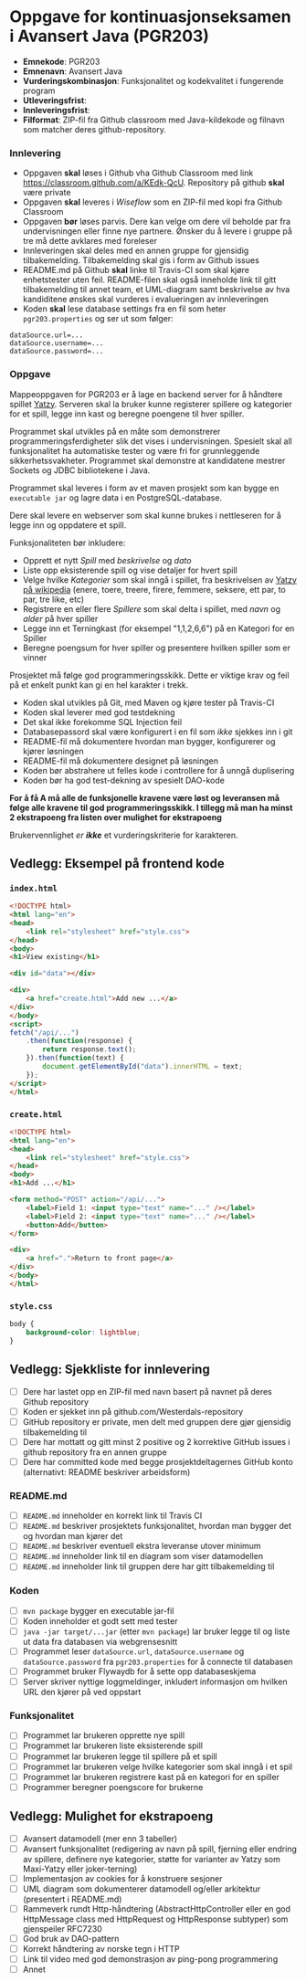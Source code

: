 # Oppgave for kontinuasjonseksamen i Avansert Java (PGR203)

* **Emnekode**: PGR203
* **Emnenavn**: Avansert Java
* **Vurderingskombinasjon**: Funksjonalitet og kodekvalitet i fungerende program
* **Utleveringsfrist**: 
* **Innleveringsfrist**: 
* **Filformat**: ZIP-fil fra Github classroom med Java-kildekode og filnavn som matcher deres github-repository.

### Innlevering

* Oppgaven **skal** løses i Github vha Github Classroom med link https://classroom.github.com/a/KEdk-QcU. Repository på github **skal** være private
* Oppgaven **skal** leveres i *Wiseflow* som en ZIP-fil med kopi fra Github Classroom
* Oppgaven **bør** løses parvis. Dere kan velge om dere vil beholde par fra undervisningen eller finne nye partnere. Ønsker du å levere i gruppe på tre må dette avklares med foreleser
* Innleveringen skal deles med en annen gruppe for gjensidig tilbakemelding. Tilbakemelding skal gis i form av Github issues
* README.md på Github **skal** linke til Travis-CI som skal kjøre enhetstester uten feil. README-filen skal også inneholde link til gitt tilbakemelding til annet team, et UML-diagram samt beskrivelse av hva kandiditene ønskes skal vurderes i evalueringen av innleveringen
* Koden **skal** lese database settings fra en fil som heter `pgr203.properties` og ser ut som følger:

```properties
dataSource.url=...
dataSource.username=...
dataSource.password=...
```

### Oppgave

Mappeoppgaven for PGR203 er å lage en backend server for å håndtere spillet [Yatzy](https://no.wikipedia.org/wiki/Yatzy). Serveren skal la bruker kunne registerer spillere og kategorier for et spill, legge inn kast og beregne poengene til hver spiller.

Programmet skal utvikles på en måte som demonstrerer programmeringsferdigheter slik det vises i undervisningen. Spesielt skal all funksjonalitet ha automatiske tester og være fri for grunnleggende sikkerhetssvakheter. Programmet skal demonstre at kandidatene mestrer Sockets og JDBC bibliotekene i Java.

Programmet skal leveres i form av et maven prosjekt som kan bygge en `executable jar` og lagre data i en PostgreSQL-database.

Dere skal levere en webserver som skal kunne brukes i nettleseren for å legge inn og oppdatere et spill.

Funksjonaliteten bør inkludere:
* Opprett et nytt _Spill_ med _beskrivelse_ og _dato_
* Liste opp eksisterende spill og vise detaljer for hvert spill
* Velge hvilke _Kategorier_ som skal inngå i spillet, fra beskrivelsen av [Yatzy på wikipedia](https://no.wikipedia.org/wiki/Yatzy) (enere, toere, treere, firere, femmere, seksere, ett par, to par, tre like, etc)
* Registrere en eller flere _Spillere_ som skal delta i spillet, med _navn_ og _alder_ på hver spiller
* Legge inn et Terningkast (for eksempel "1,1,2,6,6") på en Kategori for en Spiller
* Beregne poengsum for hver spiller og presentere hvilken spiller som er vinner

Prosjektet må følge god programmeringsskikk. Dette er viktige krav og feil på et enkelt punkt kan gi en hel karakter i trekk.
* Koden skal utvikles på Git, med Maven og kjøre tester på Travis-CI
* Koden skal leverer med god testdekning
* Det skal ikke forekomme SQL Injection feil
* Databasepassord skal være konfigurert i en fil som _ikke_ sjekkes inn i git
* README-fil må dokumentere hvordan man bygger, konfigurerer og kjører løsningen
* README-fil må dokumentere designet på løsningen
* Koden bør abstrahere ut felles kode i controllere for å unngå duplisering
* Koden bør ha god test-dekning av spesielt DAO-kode

**For å få A må alle de funksjonelle kravene være løst og leveransen må følge alle kravene til god programmeringsskikk. I tillegg må man ha minst 2 ekstrapoeng fra listen over mulighet for ekstrapoeng**

Brukervennlighet *er **ikke*** et vurderingskriterie for karakteren.

## Vedlegg: Eksempel på frontend kode

### `index.html`

```html
<!DOCTYPE html>
<html lang="en">
<head>
    <link rel="stylesheet" href="style.css">
</head>
<body>
<h1>View existing</h1>

<div id="data"></div>

<div>
    <a href="create.html">Add new ...</a>
</div>
</body>
<script>
fetch("/api/...")
    .then(function(response) {
        return response.text();
    }).then(function(text) {
        document.getElementById("data").innerHTML = text;
    });
</script>
</html>
```

### `create.html`

```html
<!DOCTYPE html>
<html lang="en">
<head>
    <link rel="stylesheet" href="style.css">
</head>
<body>
<h1>Add ...</h1>

<form method="POST" action="/api/...">
    <label>Field 1: <input type="text" name="..." /></label>
    <label>Field 2: <input type="text" name="..." /></label>
    <button>Add</button>
</form>

<div>
    <a href=".">Return to front page</a>
</div>
</body>
</html>
```

### `style.css`

```css
body {
    background-color: lightblue;
}
```

## Vedlegg: Sjekkliste for innlevering

* [ ] Dere har lastet opp en ZIP-fil med navn basert på navnet på deres Github repository
* [ ] Koden er sjekket inn på github.com/Westerdals-repository
* [ ] GitHub repository er private, men delt med gruppen dere gjør gjensidig tilbakemelding til
* [ ] Dere har mottatt og gitt minst 2 positive og 2 korrektive GitHub issues i github repository fra en annen gruppe
* [ ] Dere har committed kode med begge prosjektdeltagernes GitHub konto (alternativt: README beskriver arbeidsform)

### README.md

* [ ] `README.md` inneholder en korrekt link til Travis CI
* [ ] `README.md` beskriver prosjektets funksjonalitet, hvordan man bygger det og hvordan man kjører det 
* [ ] `README.md` beskriver eventuell ekstra leveranse utover minimum
* [ ] `README.md` inneholder link til en diagram som viser datamodellen
* [ ] `README.md` inneholder link til gruppen dere har gitt tilbakemelding til

### Koden

* [ ] `mvn package` bygger en executable jar-fil
* [ ] Koden inneholder et godt sett med tester
* [ ] `java -jar target/...jar` (etter `mvn package`) lar bruker legge til og liste ut data fra databasen via webgrensesnitt
* [ ] Programmet leser `dataSource.url`, `dataSource.username` og `dataSource.password` fra `pgr203.properties` for å connecte til databasen
* [ ] Programmet bruker Flywaydb for å sette opp databaseskjema
* [ ] Server skriver nyttige loggmeldinger, inkludert informasjon om hvilken URL den kjører på ved oppstart

### Funksjonalitet

* [ ] Programmet lar brukeren opprette nye spill
* [ ] Programmet lar brukeren liste eksisterende spill
* [ ] Programmet lar brukeren legge til spillere på et spill
* [ ] Programmet lar brukeren velge hvilke kategorier som skal inngå i et spil
* [ ] Programmet lar brukeren registrere kast på en kategori for en spiller
* [ ] Programmer beregner poengscore for brukerne

## Vedlegg: Mulighet for ekstrapoeng

* [ ] Avansert datamodell (mer enn 3 tabeller)
* [ ] Avansert funksjonalitet (redigering av navn på spill, fjerning eller endring av spillere, definere nye kategorier, støtte for varianter av Yatzy som Maxi-Yatzy eller joker-terning)
* [ ] Implementasjon av cookies for å konstruere sesjoner
* [ ] UML diagram som dokumenterer datamodell og/eller arkitektur (presentert i README.md)
* [ ] Rammeverk rundt Http-håndtering (AbstractHttpController eller en god HttpMessage class med HttpRequest og HttpResponse subtyper) som gjenspeiler RFC7230
* [ ] God bruk av DAO-pattern
* [ ] Korrekt håndtering av norske tegn i HTTP
* [ ] Link til video med god demonstrasjon av ping-pong programmering
* [ ] Annet
